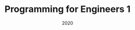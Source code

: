 ---
title: "Programming for Engineers 1"
collection: teaching
type: "Teaching Assistant"
permalink: /teaching/teaching-1
venue: "University of the West Indies, Engineering"
date: 2020
location: "Kingston, Jamaica"
---